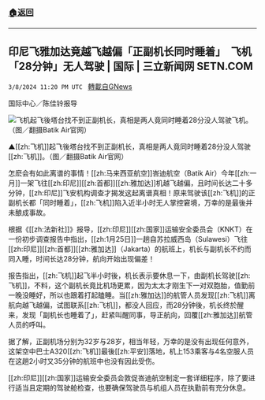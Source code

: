 ###  [:house:返回](README.md)
---


## 印尼飞雅加达竟越飞越偏「正副机长同时睡着」　飞机「28分钟」无人驾驶 | 国际 | 三立新闻网  SETN.COM
`3/8/2024 11:20 PM UTC ` [轉載自GNews](https://gnews.org/articles/2378503)

国际中心／陈佳铃报导

![飞机起飞後塔台找不到正副机长，真相是两人竟同时睡着28分没人驾驶飞机。（图／翻摄Batik Air官网）](https://attach.setn.com/newsimages/2024/03/09/4560847-PH.jpg "飞机起飞後塔台找不到正副机长，真相是两人竟同时睡着28分没人驾驶飞机。（图／翻摄Batik Air官网）")

▲[[zh:飞机]]起飞後塔台找不到正副机长，真相是两人竟同时睡着28分没人驾驶[[zh:飞机]]。（图／翻摄Batik Air官网）

怎麽会有如此离谱的事情！[[zh:马来西亚航空]]峇迪航空（Batik Air）今年[[zh:一月]]一架飞往[[zh:印尼]][[zh:首都]][[zh:雅加达]]机越飞越偏，且时间长达二十多分钟，[[zh:印尼]]飞安机构调查才揭发这起离谱真相！原来驾驶该[[zh:飞机]]的正副机长都「同时睡着」，[[zh:飞机]]陷入近半小时无人掌控窘境，万幸的是最後并未酿成事故。

根据《[[zh:法新社]]》报导，[[zh:印尼]][[zh:国家]]运输安全委员会（KNKT）在一份初步调查报告中指出，[[zh:1月25日]]一趟自苏拉威西岛（Sulawesi）飞往[[zh:印尼]][[zh:首都]][[zh:雅加达]]（Jakarta）的航班上，机长与副机长不约而同入睡，时间长达28分钟，航向开始出现偏差！

报告指出，[[zh:飞机]]起飞半小时後，机长表示要休息一下，由副机长驾驶[[zh:飞机]]，不料，这个副机长竟比机场更累，因为太太才刚生下一对双胞胎，值勤前一晚没睡好，所以也跟着打起瞌睡。当[[zh:雅加达]]的航管人员发现[[zh:飞机]]离航向越飞越偏，试图联系[[zh:飞机]]，都没人回应，而28分钟後，机长终於醒来，发现「副机长也睡着了」，赶紧叫醒同事，导正航向，回覆[[zh:雅加达]]航管人员的呼叫。

据了解，正副机场分别为32岁与28岁，相当年轻，万幸的是没有出现任何意外，这架空中巴士A320[[zh:飞机]]最後[[zh:平安]]落地，机上153乘客与4名空服人员在这趟2小时又35分钟的航班中也没有因此受伤。

[[zh:印尼]][[zh:国家]]运输安全委员会敦促峇迪航空制定一套详细程序，除了要进行适当且定期的驾驶舱检查，也要确保驾驶员与机组人员在执勤前有充分休息。
